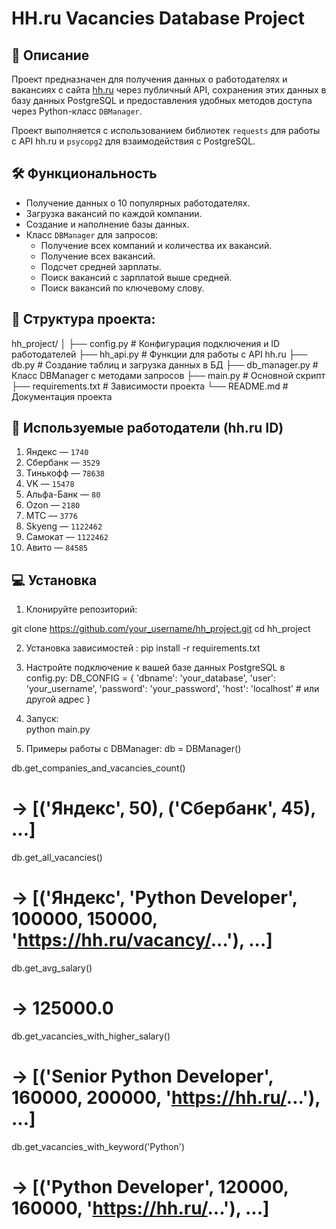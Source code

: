 # HH.ru Vacancies Database Project

## 📌 Описание

Проект предназначен для получения данных о работодателях и вакансиях с сайта [hh.ru](https://hh.ru) через публичный API, сохранения этих данных в базу данных PostgreSQL и предоставления удобных методов доступа через Python-класс `DBManager`.

Проект выполняется с использованием библиотек `requests` для работы с API hh.ru и `psycopg2` для взаимодействия с PostgreSQL.

## 🛠️ Функциональность

- Получение данных о 10 популярных работодателях.
- Загрузка вакансий по каждой компании.
- Создание и наполнение базы данных.
- Класс `DBManager` для запросов:
  - Получение всех компаний и количества их вакансий.
  - Получение всех вакансий.
  - Подсчет средней зарплаты.
  - Поиск вакансий с зарплатой выше средней.
  - Поиск вакансий по ключевому слову.

## 📂 Структура проекта:
hh_project/
│
├── config.py # Конфигурация подключения и ID работодателей
├── hh_api.py # Функции для работы с API hh.ru
├── db.py # Создание таблиц и загрузка данных в БД
├── db_manager.py # Класс DBManager с методами запросов
├── main.py # Основной скрипт
├── requirements.txt # Зависимости проекта
└── README.md # Документация проекта


## 🏢 Используемые работодатели (hh.ru ID)

1. Яндекс — `1740`  
2. Сбербанк — `3529`  
3. Тинькофф — `78638`  
4. VK — `15478`  
5. Альфа-Банк — `80`  
6. Ozon — `2180`  
7. МТС — `3776`  
8. Skyeng — `1122462`  
9. Самокат — `1122462`  
10. Авито — `84585`

## 💻  Установка

1. Клонируйте репозиторий:

git clone https://github.com/your_username/hh_project.git
cd hh_project

2. Установка зависимостей : 
pip install -r requirements.txt

3. Настройте подключение к вашей базе данных PostgreSQL в config.py:
DB_CONFIG = {
    'dbname': 'your_database',
    'user': 'your_username',
    'password': 'your_password',
    'host': 'localhost'  # или другой адрес
}

4. Запуск:  
python main.py
5. Примеры работы с DBManager: 
db = DBManager()

db.get_companies_and_vacancies_count()
# → [('Яндекс', 50), ('Сбербанк', 45), ...]

db.get_all_vacancies()
# → [('Яндекс', 'Python Developer', 100000, 150000, 'https://hh.ru/vacancy/...'), ...]

db.get_avg_salary()
# → 125000.0

db.get_vacancies_with_higher_salary()
# → [('Senior Python Developer', 160000, 200000, 'https://hh.ru/...'), ...]

db.get_vacancies_with_keyword('Python')
# → [('Python Developer', 120000, 160000, 'https://hh.ru/...'), ...]

